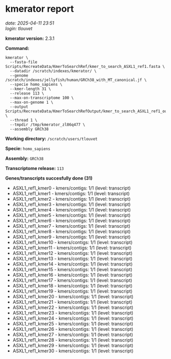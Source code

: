 # kmerator report
*date: 2025-04-11 23:51*  
*login: tlouvet*

**kmerator version:** 2.3.1

**Command:**

```
kmerator \
  --fasta-file Scripts/RecreateData/KmerToSearchRef/kmer_to_search_ASXL1_ref1.fasta \
  --datadir /scratch/indexes/kmerator/ \
  --genome /scratch/indexes/jellyfish/human/GRCh38_with_MT_canonical.jf \
  --specie homo_sapiens \
  --kmer-length 31 \
  --release 113 \
  --max-on-transcriptome 100 \
  --max-on-genome 1 \
  --output Scripts/RecreateData/KmerToSearchRefOutput/kmer_to_search_ASXL1_ref1_output \
  --thread 1 \
  --tmpdir /tmp/kmerator_zl86q477 \
  --assembly GRCh38
```

**Working directory:** `/scratch/users/tlouvet`

**Specie:** `homo_sapiens`

**Assembly:** `GRCh38`

**Transcriptome release:** `113`

**Genes/transcripts succesfully done (31)**

- ASXL1_ref1_kmer0 - kmers/contigs: 1/1 (level: transcript)
- ASXL1_ref1_kmer1 - kmers/contigs: 1/1 (level: transcript)
- ASXL1_ref1_kmer2 - kmers/contigs: 1/1 (level: transcript)
- ASXL1_ref1_kmer3 - kmers/contigs: 1/1 (level: transcript)
- ASXL1_ref1_kmer4 - kmers/contigs: 1/1 (level: transcript)
- ASXL1_ref1_kmer5 - kmers/contigs: 1/1 (level: transcript)
- ASXL1_ref1_kmer6 - kmers/contigs: 1/1 (level: transcript)
- ASXL1_ref1_kmer7 - kmers/contigs: 1/1 (level: transcript)
- ASXL1_ref1_kmer8 - kmers/contigs: 1/1 (level: transcript)
- ASXL1_ref1_kmer9 - kmers/contigs: 1/1 (level: transcript)
- ASXL1_ref1_kmer10 - kmers/contigs: 1/1 (level: transcript)
- ASXL1_ref1_kmer11 - kmers/contigs: 1/1 (level: transcript)
- ASXL1_ref1_kmer12 - kmers/contigs: 1/1 (level: transcript)
- ASXL1_ref1_kmer13 - kmers/contigs: 1/1 (level: transcript)
- ASXL1_ref1_kmer14 - kmers/contigs: 1/1 (level: transcript)
- ASXL1_ref1_kmer15 - kmers/contigs: 1/1 (level: transcript)
- ASXL1_ref1_kmer16 - kmers/contigs: 1/1 (level: transcript)
- ASXL1_ref1_kmer17 - kmers/contigs: 1/1 (level: transcript)
- ASXL1_ref1_kmer18 - kmers/contigs: 1/1 (level: transcript)
- ASXL1_ref1_kmer19 - kmers/contigs: 1/1 (level: transcript)
- ASXL1_ref1_kmer20 - kmers/contigs: 1/1 (level: transcript)
- ASXL1_ref1_kmer21 - kmers/contigs: 1/1 (level: transcript)
- ASXL1_ref1_kmer22 - kmers/contigs: 1/1 (level: transcript)
- ASXL1_ref1_kmer23 - kmers/contigs: 1/1 (level: transcript)
- ASXL1_ref1_kmer24 - kmers/contigs: 1/1 (level: transcript)
- ASXL1_ref1_kmer25 - kmers/contigs: 1/1 (level: transcript)
- ASXL1_ref1_kmer26 - kmers/contigs: 1/1 (level: transcript)
- ASXL1_ref1_kmer27 - kmers/contigs: 1/1 (level: transcript)
- ASXL1_ref1_kmer28 - kmers/contigs: 1/1 (level: transcript)
- ASXL1_ref1_kmer29 - kmers/contigs: 1/1 (level: transcript)
- ASXL1_ref1_kmer30 - kmers/contigs: 1/1 (level: transcript)
